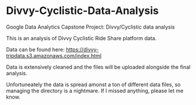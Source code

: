 # Divvy-Cyclistic-Data-Analysis
Google Data Analytics Capstone Project: Divvy/Cyclistic data analysis

This is an analysis of Divvy Cyclistic Ride Share platform data.

Data can be found here: https://divvy-tripdata.s3.amazonaws.com/index.html

Data is extensively cleaned and the files will be uploaded alongside the final analysis.

Unfortuneately the data is spread amonst a ton of different data files, so managing the directory is a nightmare. 
If I missed anything, please let me know.
